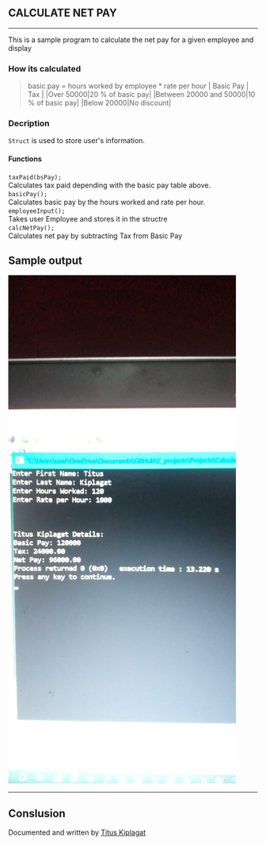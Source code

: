 ##  CALCULATE NET PAY
***
This is a sample program to calculate the net pay for a given employee and display 
### How its calculated
> basic pay = hours worked by employee * rate per hour
|  Basic Pay | Tax |
|Over 50000|20 % of basic pay|
|Between 20000 and 50000|10 % of basic pay|
|Below 20000|No discount|
### Decription
`Struct` is used to store user's information. <br/>
#### Functions
`taxPaid(bsPay);` <br/>
Calculates tax paid depending with the basic pay table above. <br/>
`basicPay();` <br/>
Calculates basic pay by the hours worked and rate per hour. <br/>
`employeeInput();` <br/>
Takes user Employee and stores it in the structre <br/>
`calcNetPay();` <br/>
Calculates net pay by subtracting Tax from Basic Pay
## Sample output
![Sample Output](sample.jpg)
***
## Conslusion
Documented and written  by [Titus Kiplagat](https://www.linkedin.com/in/titus-kiplagat-5146ba210/)
